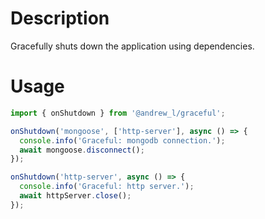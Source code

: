 # Description

Gracefully shuts down the application using dependencies.

# Usage

```js
import { onShutdown } from '@andrew_l/graceful';

onShutdown('mongoose', ['http-server'], async () => {
  console.info('Graceful: mongodb connection.');
  await mongoose.disconnect();
});

onShutdown('http-server', async () => {
  console.info('Graceful: http server.');
  await httpServer.close();
});
```
